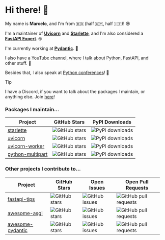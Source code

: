 # Hi there! 👋

My name is **Marcelo**, and I'm from 🇧🇷 (half 🇺🇾, half 🇮🇹)! 😎

I'm a maintainer of **[Uvicorn]** and **[Starlette]**, and I'm also considered a **[FastAPI Expert]**. 🤓

I'm currently working at **[Pydantic]**. 🚀

I also have a [YouTube channel], where I talk about Python, FastAPI, and other stuff. 🎥

Besides that, I also speak at [Python conferences]! 🎤

> [!TIP]
> I have a Discord, if you want to talk about the packages I maintain, or anything else. Join [here](https://discord.gg/SWU73HffbV)! 

### Packages I maintain...

| Project | GitHub Stars | PyPI Downloads |
|---------|--------------|-------------|
| [starlette] | ![GitHub stars][starlette-stars] | ![PyPI downloads][starlette-downloads] |
| [uvicorn] | ![GitHub stars][uvicorn-stars] | ![PyPI downloads][uvicorn-downloads] |
| [uvicorn-worker] | ![GitHub stars][uvicorn-worker-stars] | ![PyPI downloads][uvicorn-worker-downloads] |
| [python-multipart] | ![GitHub stars][python-multipart-stars] | ![PyPI downloads][python-multipart-downloads] |

[starlette]: https://github.com/encode/starlette
[starlette-stars]: https://img.shields.io/github/stars/encode/starlette?style=social
[starlette-downloads]: https://img.shields.io/pypi/dm/starlette

[uvicorn]: https://github.com/encode/uvicorn
[uvicorn-stars]: https://img.shields.io/github/stars/encode/uvicorn?style=social
[uvicorn-downloads]: https://img.shields.io/pypi/dm/uvicorn

[uvicorn-worker]: https://github.com/Kludex/uvicorn-worker
[uvicorn-worker-stars]: https://img.shields.io/github/stars/Kludex/uvicorn-worker?style=social
[uvicorn-worker-downloads]: https://img.shields.io/pypi/dm/uvicorn-worker

[python-multipart]: https://github.com/Kludex/python-multipart
[python-multipart-stars]: https://img.shields.io/github/stars/Kludex/python-multipart?style=social
[python-multipart-downloads]: https://img.shields.io/pypi/dm/python-multipart

### Other projects I contribute to...

| Project | GitHub Stars | Open Issues | Open Pull Requests |
|---------|--------------|-------------|---------------------|
| [fastapi-tips] | ![GitHub stars][fastapi-tips-stars] | ![GitHub issues][fastapi-tips-issues] | ![GitHub pull requests][fastapi-tips-prs] |
| [awesome-asgi] | ![GitHub stars][awesome-asgi-stars] | ![GitHub issues][awesome-asgi-issues] | ![GitHub pull requests][awesome-asgi-prs] |
| [awesome-pydantic] | ![GitHub stars][awesome-pydantic-stars] | ![GitHub issues][awesome-pydantic-issues] | ![GitHub pull requests][awesome-pydantic-prs] |

[fastapi-tips]: https://github.com/kludex/fastapi-tips
[fastapi-tips-stars]: https://img.shields.io/github/stars/kludex/fastapi-tips?style=social
[fastapi-tips-issues]: https://img.shields.io/github/issues/kludex/fastapi-tips
[fastapi-tips-prs]: https://img.shields.io/github/issues-pr/kludex/fastapi-tips

[awesome-asgi]: https://github.com/florimondmanca/awesome-asgi
[awesome-asgi-stars]: https://img.shields.io/github/stars/florimondmanca/awesome-asgi?style=social
[awesome-asgi-issues]: https://img.shields.io/github/issues/florimondmanca/awesome-asgi
[awesome-asgi-prs]: https://img.shields.io/github/issues-pr/florimondmanca/awesome-asgi

[awesome-pydantic]: https://github.com/Kludex/awesome-pydantic
[awesome-pydantic-stars]: https://img.shields.io/github/stars/Kludex/awesome-pydantic?style=social
[awesome-pydantic-issues]: https://img.shields.io/github/issues/Kludex/awesome-pydantic
[awesome-pydantic-prs]: https://img.shields.io/github/issues-pr/Kludex/awesome-pydantic


[Starlette]: https://github.com/encode/starlette
[Uvicorn]: https://github.com/encode/uvicorn
[FastAPI Expert]: https://fastapi.tiangolo.com/fastapi-people/#experts
[Pydantic]: https://pydantic.dev/
[YouTube channel]: https://www.youtube.com/channel/UC91TdNbobUqT3d2CHcTkx8A
[Python conferences]: https://www.youtube.com/playlist?list=PLHI4xriXPKCjEN_8i5nEM0zPh8PxgEQPW
